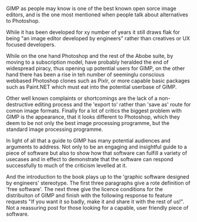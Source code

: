GIMP as people may know is one of the best known open sorce image editors, and is the one most mentioned when people talk about alternatives to Photoshop.

While it has been developed for xy number of years it still draws flak for being "an image editor developed by engineers" rather than creatives or UX focused developers.

While on the one hand Photoshop and the rest of the Abobe suite, by moving to a subscription model, have probably heralded the end of widespread piracy, thus opening up potential users for GIMP, on the other hand there has been a rise in teh number of seeminglu conscious webbased Photoshop clones such as Pixlr, or more capable basic packages such as Paint.NET which must eat into the potential userbase of GIMP.

Other well known complaints or shortcomings are the lack of a non-destructive editing process and the 'export to' rather than 'save as' route for comon image formats. Finally for a lot of critics the biggest problem with GIMP is the appearance, that it looks different to Photoshop, which they deem to be not only the best image processing programme, but the standard image processing programme.

In light of all that a guide to GIMP has many potential audiences and arguments to address. Not only to be an engaging and insightful guide to a piece of software but also to show how that software can fulfill a variety of usecases and in effect to demonstrate that the software can respond successfully to much of the criticism levelled at it.

And the introduction to the book plays up to the 'graphic software designed by engineers' stereotype. The first three paragraphs give a rote definition of 'free software'. The next three give the licence conditions for the distribuiton of GIMP and finish with the following response to feature requests "If you want it so badly, make it and share it with the rest of us!".
Not a reassuring post for those looking for a capable, user friendly piece of software.


